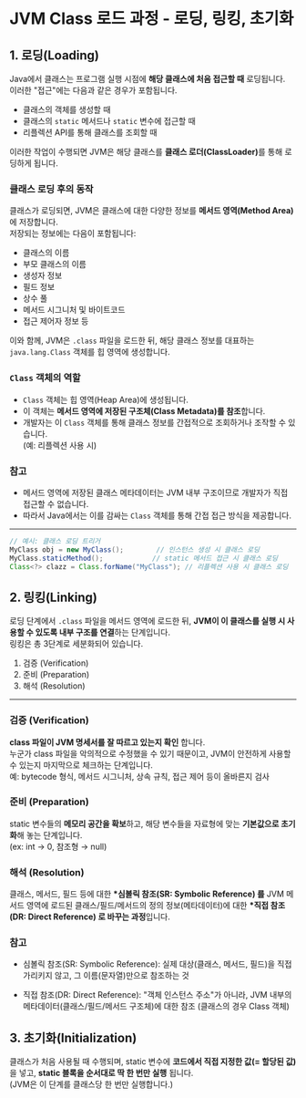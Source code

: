# JVM Class 로드 과정 - 로딩, 링킹, 초기화

## 1. 로딩(Loading)

Java에서 클래스는 프로그램 실행 시점에 **해당 클래스에 처음 접근할 때** 로딩됩니다.  
이러한 "접근"에는 다음과 같은 경우가 포함됩니다.

- 클래스의 객체를 생성할 때
- 클래스의 `static` 메서드나 `static` 변수에 접근할 때
- 리플렉션 API를 통해 클래스를 조회할 때

이러한 작업이 수행되면 JVM은 해당 클래스를 <strong>클래스 로더(ClassLoader)</strong>를 통해 로딩하게 됩니다.

### 클래스 로딩 후의 동작

클래스가 로딩되면, JVM은 클래스에 대한 다양한 정보를 <strong>메서드 영역(Method Area)</strong>에 저장합니다.  
저장되는 정보에는 다음이 포함됩니다:

- 클래스의 이름
- 부모 클래스의 이름
- 생성자 정보
- 필드 정보
- 상수 풀
- 메서드 시그니처 및 바이트코드
- 접근 제어자 정보 등

이와 함께, JVM은 `.class` 파일을 로드한 뒤, 해당 클래스 정보를 대표하는 `java.lang.Class` 객체를 힙 영역에 생성합니다.

### `Class` 객체의 역할

- `Class` 객체는 힙 영역(Heap Area)에 생성됩니다.
- 이 객체는 **메서드 영역에 저장된 구조체(Class Metadata)를 참조**합니다.
- 개발자는 이 `Class` 객체를 통해 클래스 정보를 간접적으로 조회하거나 조작할 수 있습니다.  
  (예: 리플렉션 사용 시)

### 참고

- 메서드 영역에 저장된 클래스 메타데이터는 JVM 내부 구조이므로 개발자가 직접 접근할 수 없습니다.
- 따라서 Java에서는 이를 감싸는 `Class` 객체를 통해 간접 접근 방식을 제공합니다.

---

```java
// 예시: 클래스 로딩 트리거
MyClass obj = new MyClass();        // 인스턴스 생성 시 클래스 로딩
MyClass.staticMethod();            // static 메서드 접근 시 클래스 로딩
Class<?> clazz = Class.forName("MyClass"); // 리플렉션 사용 시 클래스 로딩
```

## 2. 링킹(Linking)

로딩 단계에서 `.class` 파일을 메서드 영역에 로드한 뒤, **JVM이 이 클래스를 실행 시 사용할 수 있도록 내부 구조를 연결**하는 단계입니다.  
링킹은 총 3단계로 세분화되어 있습니다.

1. 검증 (Verification)
2. 준비 (Preparation)
3. 해석 (Resolution)

---

### 검증 (Verification)

**class 파일이 JVM 명세서를 잘 따르고 있는지 확인** 합니다.  
누군가 class 파일을 악의적으로 수정했을 수 있기 때문이고, JVM이 안전하게 사용할 수 있는지 마지막으로 체크하는 단계입니다.  
예: bytecode 형식, 메서드 시그니처, 상속 규칙, 접근 제어 등이 올바른지 검사

### 준비 (Preparation)

static 변수들의 **메모리 공간을 확보**하고, 해당 변수들을 자료형에 맞는 **기본값으로 초기화**해 놓는 단계입니다.  
(ex: int → 0, 참조형 → null)

### 해석 (Resolution)

클래스, 메서드, 필드 등에 대한 **\*심볼릭 참조(SR: Symbolic Reference) 를** JVM 메서드 영역에 로드된 클래스/필드/메서드의 정의 정보(메타데이터)에 대한 **\*직접 참조(DR: Direct Reference) 로 바꾸는 과정**입니다.

### 참고

- 심볼릭 참조(SR: Symbolic Reference): 실제 대상(클래스, 메서드, 필드)을 직접 가리키지 않고, 그 이름(문자열)만으로 참조하는 것

- 직접 참조(DR: Direct Reference): "객체 인스턴스 주소"가 아니라, JVM 내부의 메타데이터(클래스/필드/메서드 구조체)에 대한 참조 (클래스의 경우 Class 객체)

## 3. 초기화(Initialization)

클래스가 처음 사용될 때 수행되며,
static 변수에 <strong>코드에서 직접 지정한 값(= 할당된 값)</strong>을 넣고, **static 블록을 순서대로 딱 한 번만 실행** 됩니다.  
(JVM은 이 단계를 클래스당 한 번만 실행합니다.)
